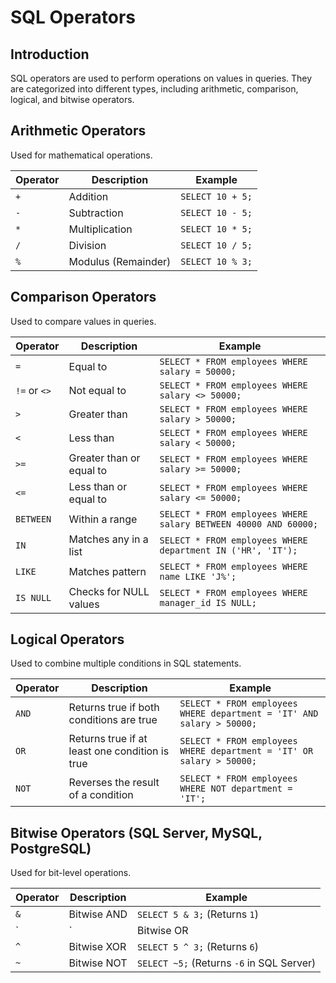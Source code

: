 # SQL Operators

## Introduction
SQL operators are used to perform operations on values in queries. They are categorized into different types, including arithmetic, comparison, logical, and bitwise operators.

## Arithmetic Operators
Used for mathematical operations.

| Operator | Description          | Example       |
|----------|----------------------|---------------|
| `+`      | Addition             | `SELECT 10 + 5;` |
| `-`      | Subtraction          | `SELECT 10 - 5;` |
| `*`      | Multiplication       | `SELECT 10 * 5;` |
| `/`      | Division             | `SELECT 10 / 5;` |
| `%`      | Modulus (Remainder)  | `SELECT 10 % 3;` |

## Comparison Operators
Used to compare values in queries.

| Operator | Description                        | Example |
|----------|------------------------------------|---------|
| `=`      | Equal to                          | `SELECT * FROM employees WHERE salary = 50000;` |
| `!=` or `<>` | Not equal to                   | `SELECT * FROM employees WHERE salary <> 50000;` |
| `>`      | Greater than                      | `SELECT * FROM employees WHERE salary > 50000;` |
| `<`      | Less than                         | `SELECT * FROM employees WHERE salary < 50000;` |
| `>=`     | Greater than or equal to          | `SELECT * FROM employees WHERE salary >= 50000;` |
| `<=`     | Less than or equal to             | `SELECT * FROM employees WHERE salary <= 50000;` |
| `BETWEEN` | Within a range                    | `SELECT * FROM employees WHERE salary BETWEEN 40000 AND 60000;` |
| `IN`     | Matches any in a list             | `SELECT * FROM employees WHERE department IN ('HR', 'IT');` |
| `LIKE`   | Matches pattern                   | `SELECT * FROM employees WHERE name LIKE 'J%';` |
| `IS NULL` | Checks for NULL values           | `SELECT * FROM employees WHERE manager_id IS NULL;` |

## Logical Operators
Used to combine multiple conditions in SQL statements.

| Operator | Description                     | Example |
|----------|---------------------------------|---------|
| `AND`    | Returns true if both conditions are true | `SELECT * FROM employees WHERE department = 'IT' AND salary > 50000;` |
| `OR`     | Returns true if at least one condition is true | `SELECT * FROM employees WHERE department = 'IT' OR salary > 50000;` |
| `NOT`    | Reverses the result of a condition | `SELECT * FROM employees WHERE NOT department = 'IT';` |

## Bitwise Operators (SQL Server, MySQL, PostgreSQL)
Used for bit-level operations.

| Operator | Description    | Example |
|----------|--------------|---------|
| `&`      | Bitwise AND  | `SELECT 5 & 3;`  (Returns `1`) |
| `|`      | Bitwise OR   | `SELECT 5 | 3;`  (Returns `7`) |
| `^`      | Bitwise XOR  | `SELECT 5 ^ 3;`  (Returns `6`) |
| `~`      | Bitwise NOT  | `SELECT ~5;` (Returns `-6` in SQL Server) |
